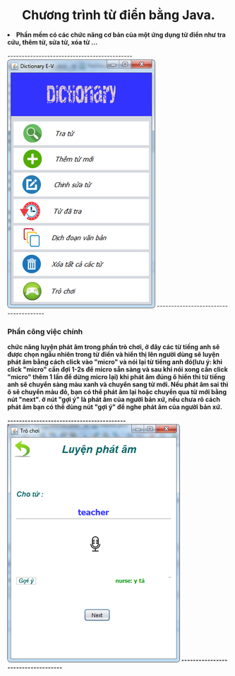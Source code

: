 <h1 align="center"> Chương trình từ điển bằng Java. </h1>
<li>
  <b>Phần mềm có các chức năng cơ bản của một ứng dụng từ điển như tra cứu, thêm từ, sửa từ, xóa từ ...</b><br>
  
-------------------------------------------- ![alt tag](https://raw.githubusercontent.com/hoangthang2309/speech-processing/master/dictionary.PNG) --------------------------------------
  <h3>Phần công việc chính<br></h3>
    <b>chức năng luyện phát âm trong phần trò chơi, ở đây các từ tiếng anh sẽ được chọn ngẫu nhiên trong từ điển và hiển thị lên người dùng sẽ luyện phát âm bằng cách click vào "micro" và nói lại từ tiếng anh đó(lưu ý: khi click "micro" cần đợi 1-2s để micro sẵn sàng và sau khi nói xong cần click "micro" thêm 1 lần để dừng micro lại) khi phát âm đúng ô hiển thì từ tiếng anh sẽ chuyển sàng màu xanh và chuyển sang từ mới. Nếu phát âm sai thì ô sẽ chuyển màu đỏ, bạn có thể phát âm lại hoặc chuyển qua từ mới bằng nút "next". ở nút "gợi ý" là phát âm của người bản xứ, nếu chưa rõ cách phát âm bạn có thể dùng nút "gợi ý" để nghe phát âm của người bản xứ.

----------------------------------------- ![alt tag](https://raw.githubusercontent.com/hoangthang2309/speech-processing/master/luyenphatam.png) -----------------------------------
